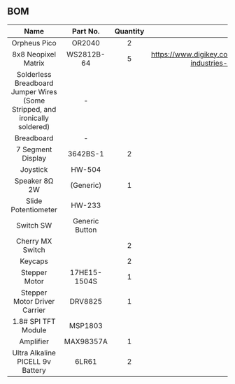 ## BOM
| Name | Part No. | Quantity | Other |
| :-: | :-: | :-: | :-: |
| Orpheus Pico | OR2040 | 2 |  |
| 8x8 Neopixel Matrix | WS2812B-64 | 5 | https://www.digikey.com/en/products/detail/adafruit-industries-llc/1487/5154669 |
| Solderless Breadboard Jumper Wires (Some Stripped, and ironically soldered) | - |  |  |
| Breadboard | - |  |  |
| 7 Segment Display | 3642BS-1 | 2 |  |
| Joystick | HW-504 |  |  |
| Speaker 8Ω 2W | (Generic) | 1 |  |
| Slide Potentiometer | HW-233 |  |  |
| Switch SW | Generic Button |  |  |
| Cherry MX Switch |  | 2 |  |
| Keycaps |  | 2 |  |
| Stepper Motor | 17HE15-1504S | 1 |  |
| Stepper Motor Driver Carrier | DRV8825 | 1 |  |
| 1.8# SPI TFT Module | MSP1803 |  |  |
| Amplifier | MAX98357A | 1 |  |
| Ultra Alkaline PICELL 9v Battery | 6LR61 | 2 |  |